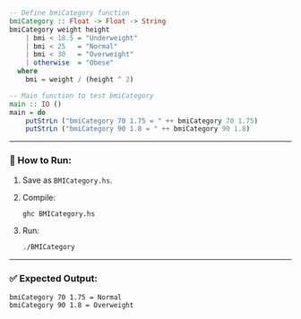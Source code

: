 ```haskell
-- Define bmiCategory function
bmiCategory :: Float -> Float -> String
bmiCategory weight height
    | bmi < 18.5 = "Underweight"
    | bmi < 25   = "Normal"
    | bmi < 30   = "Overweight"
    | otherwise  = "Obese"
  where
    bmi = weight / (height ^ 2)

-- Main function to test bmiCategory
main :: IO ()
main = do
    putStrLn ("bmiCategory 70 1.75 = " ++ bmiCategory 70 1.75)
    putStrLn ("bmiCategory 90 1.8 = " ++ bmiCategory 90 1.8)
```

---

### 🔧 How to Run:

1. Save as `BMICategory.hs`.
2. Compile:

   ```bash
   ghc BMICategory.hs
   ```
3. Run:

   ```bash
   ./BMICategory
   ```

---

### ✅ Expected Output:

```
bmiCategory 70 1.75 = Normal
bmiCategory 90 1.8 = Overweight
